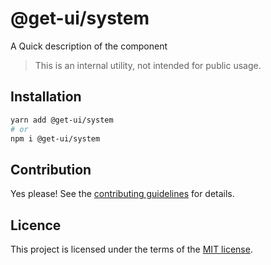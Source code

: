 # @get-ui/system

A Quick description of the component

> This is an internal utility, not intended for public usage.

## Installation

```sh
yarn add @get-ui/system
# or
npm i @get-ui/system
```

## Contribution

Yes please! See the
[contributing guidelines](https://github.com/get-ui/nextui/blob/master/CONTRIBUTING.md)
for details.

## Licence

This project is licensed under the terms of the
[MIT license](https://github.com/get-ui/nextui/blob/master/LICENSE).
